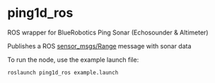 # ping1d_ros
ROS wrapper for BlueRobotics Ping Sonar (Echosounder &amp; Altimeter)

Publishes a ROS [sensor_msgs/Range](http://docs.ros.org/en/noetic/api/sensor_msgs/html/msg/Range.html) message with sonar data

To run the node, use the example launch file:

    roslaunch ping1d_ros example.launch
